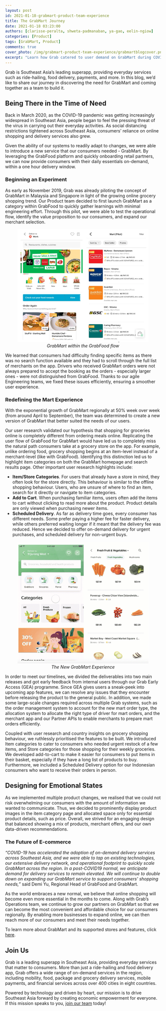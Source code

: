 ```yaml
---
layout: post
id: 2021-01-18-grabmart-product-team-experience
title: The GrabMart Journey
date: 2021-01-18 03:23:00
authors: [clarisse-peralta, shweta-padmanaban, ya-gao, eelin-ngiow]
categories: [Product]
tags: [GrabMart, Product]
comments: true
cover_photo: /img/grabmart-product-team-experience/grabmartblogcover.png
excerpt: "Learn how Grab catered to user demand on GrabMart during COVID-19."
---
```


Grab is Southeast Asia’s leading superapp, providing everyday services such as ride-hailing, food delivery, payments, and more. In this blog, we’d like to share our journey in discovering the need for GrabMart and coming together as a team to build it.

## Being There in the Time of Need

Back in March 2020, as the COVID-19 pandemic was getting increasingly widespread in Southeast Asia, people began to feel the pressing threat of the virus in carrying out their everyday activities. As social distancing restrictions tightened across Southeast Asia, consumers’ reliance on online shopping and delivery services also grew.

Given the ability of our systems to readily adapt to changes, we were able to introduce a new service that our consumers needed - GrabMart. By leveraging the GrabFood platform and quickly onboarding retail partners, we can now provide consumers with their daily essentials on-demand, within a one hour delivery window.


### Beginning an Experiment

As early as November 2019, Grab was already piloting the concept of GrabMart in Malaysia and Singapore in light of the growing online grocery shopping trend. Our Product team decided to first launch GrabMart as a category within GrabFood to quickly gather learnings with minimal engineering effort. Through this pilot, we were able to test the operational flow, identify the value proposition to our consumers, and expand our merchant selection.

<div class="post-image-section"><figure>
  <img src="/img/grabmart-product-team-experience/grabmartblogimage1.png" alt="GrabMart within the GrabFood flow"> <figcaption align="middle"><i>GrabMart within the GrabFood flow</i></figcaption>
</figure></div>

We learned that consumers had difficulty finding specific items as there was no search function available and they had to scroll through the full list of merchants on the app. Drivers who received GrabMart orders were not always prepared to accept the booking as the orders - especially larger ones - were not distinguished from GrabFood. Thanks to our agile Engineering teams, we fixed these issues efficiently, ensuring a smoother user experience.

### Redefining the Mart Experience

With the exponential growth of GrabMart regionally at 50% week over week (from around April to September), the team was determined to create a new version of GrabMart that better suited the needs of our users.

Our user research validated our hypothesis that shopping for groceries online is completely different from ordering meals online. Replicating the user flow of GrabFood for GrabMart would have led us to completely miss the natural path consumers take at a grocery store on the app. For example, unlike ordering food, grocery shopping begins at an item-level instead of a merchant-level (like with GrabFood). Identifying this distinction led us to highlight item categories on both the GrabMart homepage and search results page. Other important user research highlights include:

*   **Item/Store Categories**. For users that already have a store in mind, they often look for the store directly. This behaviour is similar to the offline shopping behaviour. Users, who are unsure of where to find an item, search for it directly or navigate to item categories.
*   **Add to Cart**. When purchasing familiar items, users often add the items to cart without clicking to read more about the product. Product details are only viewed when purchasing newer items.
*   **Scheduled Delivery**. As far as delivery time goes, every consumer has different needs. Some  prefer paying a higher fee for faster  delivery, while others preferred waiting longer if it meant that the delivery fee was reduced.  Hence we decided to offer on-demand delivery for urgent purchases, and scheduled delivery for non-urgent buys.

 <div class="post-image-section"><figure>
   <img src="/img/grabmart-product-team-experience/grabmartblogimage2.png" alt="The New GrabMart Experience"> <figcaption align="middle"><i>The New GrabMart Experience</i></figcaption>
 </figure></div>

In order to meet our timelines, we divided the deliverables into two main releases and got early feedback from internal users through our Grab Early Access (GEA) programme. Since GEA gives users a sneak-peek into upcoming app features, we can resolve any issues that they encounter before releasing the product to the general public. In addition, we made some large-scale changes required across multiple Grab systems, such as the order management system to account for the new mart order type, the allocation system to allocate the right type of driver for mart orders, and the merchant app and our Partner APIs to enable merchants to prepare mart orders efficiently.

Coupled with user research and country insights on grocery shopping behaviour, we ruthlessly prioritised the features to be built. We introduced Item categories to cater to consumers who needed urgent restock of a few items, and Store categories for those shopping for their weekly groceries. We developed add-to-cart to make it easier for consumers to put items in their basket, especially if they have a long list of products to buy. Furthermore, we included a Scheduled Delivery option for our Indonesian consumers who want to receive their orders in person.


## Designing for Emotional States

As we implemented multiple product changes, we realised that we could not risk overwhelming our consumers with the amount of information we wanted to communicate. Thus, we decided to prominently display product images in the item category page and allocated space only for essential product details, such as price. Overall, we strived for an engaging design that balanced showing a mix of products, merchant offers, and our own data-driven recommendations.


### The Future of E-commerce

_“COVID-19 has accelerated the adoption of on-demand delivery services across Southeast Asia, and we were able to tap on existing technologies, our extensive delivery network, and operational footprint to quickly scale GrabMart across the region. In a post-COVID19 normal, we anticipate demand for delivery services to remain elevated. We will continue to double down on expanding our GrabMart service to support consumers’ shopping needs,”_ said Demi Yu, Regional Head of GrabFood and GrabMart.

As the world embraces a new normal, we believe that online shopping will become even more essential in the months to come. Along with Grab’s Operations team, we continue to grow our partners on GrabMart so that we can become the most convenient and affordable choice for our consumers regionally. By enabling more businesses to expand online, we can then reach more of our consumers and meet their needs together.

To learn more about GrabMart and its supported stores and features, click [here](https://www.grab.com/sg/campaign/grabmart/).


## Join Us

Grab is a leading superapp in Southeast Asia, providing everyday services that matter to consumers. More than just a ride-hailing and food delivery app, Grab offers a wide range of on-demand services in the region, including mobility, food, package and grocery delivery services, mobile payments, and financial services across over 400 cities in eight countries.

Powered by technology and driven by heart, our mission is to drive Southeast Asia forward by creating economic empowerment for everyone. If this mission speaks to you, [join our team](https://grab.careers/) today! 
